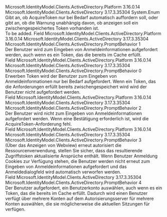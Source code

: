 <Type Name="PromptBehavior" FullName="Microsoft.IdentityModel.Clients.ActiveDirectory.PromptBehavior">
  <TypeSignature Language="C#" Value="public enum PromptBehavior" />
  <TypeSignature Language="ILAsm" Value=".class public auto ansi sealed PromptBehavior extends System.Enum" />
  <TypeSignature Language="DocId" Value="T:Microsoft.IdentityModel.Clients.ActiveDirectory.PromptBehavior" />
  <TypeSignature Language="VB.NET" Value="Public Enum PromptBehavior" />
  <TypeSignature Language="F#" Value="type PromptBehavior = " />
  <AssemblyInfo>
    <AssemblyName>Microsoft.IdentityModel.Clients.ActiveDirectory.Platform</AssemblyName>
    <AssemblyVersion>3.16.0.14</AssemblyVersion>
  </AssemblyInfo>
  <AssemblyInfo>
    <AssemblyName>Microsoft.IdentityModel.Clients.ActiveDirectory</AssemblyName>
    <AssemblyVersion>3.17.3.35304</AssemblyVersion>
  </AssemblyInfo>
  <Base>
    <BaseTypeName>System.Enum</BaseTypeName>
  </Base>
  <Docs>
    <summary>
            Gibt an, ob AcquireToken nur bei Bedarf automatisch auffordern soll, oder gibt an, ob die Warnung unabhängig davon, ob anzeigen soll ein zwischengespeichertes Token vorhanden ist.
            </summary>
    <remarks>To be added.</remarks>
  </Docs>
  <Members>
    <Member MemberName="Always">
      <MemberSignature Language="C#" Value="Always" />
      <MemberSignature Language="ILAsm" Value=".field public static literal valuetype Microsoft.IdentityModel.Clients.ActiveDirectory.PromptBehavior Always = int32(1)" />
      <MemberSignature Language="DocId" Value="F:Microsoft.IdentityModel.Clients.ActiveDirectory.PromptBehavior.Always" />
      <MemberSignature Language="VB.NET" Value="Always" />
      <MemberSignature Language="F#" Value="Always = 1" Usage="Microsoft.IdentityModel.Clients.ActiveDirectory.PromptBehavior.Always" />
      <MemberType>Field</MemberType>
      <AssemblyInfo>
        <AssemblyName>Microsoft.IdentityModel.Clients.ActiveDirectory.Platform</AssemblyName>
        <AssemblyVersion>3.16.0.14</AssemblyVersion>
      </AssemblyInfo>
      <AssemblyInfo>
        <AssemblyName>Microsoft.IdentityModel.Clients.ActiveDirectory</AssemblyName>
        <AssemblyVersion>3.17.3.35304</AssemblyVersion>
      </AssemblyInfo>
      <ReturnValue>
        <ReturnType>Microsoft.IdentityModel.Clients.ActiveDirectory.PromptBehavior</ReturnType>
      </ReturnValue>
      <MemberValue>1</MemberValue>
      <Docs>
        <summary>
            Der Benutzer wird zum Eingeben von Anmeldeinformationen aufgefordert werden, auch wenn es ein Token, das die bereits im Cache erfüllt.
            </summary>
      </Docs>
    </Member>
    <Member MemberName="Auto">
      <MemberSignature Language="C#" Value="Auto" />
      <MemberSignature Language="ILAsm" Value=".field public static literal valuetype Microsoft.IdentityModel.Clients.ActiveDirectory.PromptBehavior Auto = int32(0)" />
      <MemberSignature Language="DocId" Value="F:Microsoft.IdentityModel.Clients.ActiveDirectory.PromptBehavior.Auto" />
      <MemberSignature Language="VB.NET" Value="Auto" />
      <MemberSignature Language="F#" Value="Auto = 0" Usage="Microsoft.IdentityModel.Clients.ActiveDirectory.PromptBehavior.Auto" />
      <MemberType>Field</MemberType>
      <AssemblyInfo>
        <AssemblyName>Microsoft.IdentityModel.Clients.ActiveDirectory.Platform</AssemblyName>
        <AssemblyVersion>3.16.0.14</AssemblyVersion>
      </AssemblyInfo>
      <AssemblyInfo>
        <AssemblyName>Microsoft.IdentityModel.Clients.ActiveDirectory</AssemblyName>
        <AssemblyVersion>3.17.3.35304</AssemblyVersion>
      </AssemblyInfo>
      <ReturnValue>
        <ReturnType>Microsoft.IdentityModel.Clients.ActiveDirectory.PromptBehavior</ReturnType>
      </ReturnValue>
      <MemberValue>0</MemberValue>
      <Docs>
        <summary>
            Erwerben Token wird der Benutzer zum Eingeben von Anmeldeinformationen nur bei Bedarf aufgefordert.  Wenn ein Token, das die Anforderungen erfüllt bereits zwischengespeichert wird wird der Benutzer nicht aufgefordert werden.
            </summary>
      </Docs>
    </Member>
    <Member MemberName="Never">
      <MemberSignature Language="C#" Value="Never" />
      <MemberSignature Language="ILAsm" Value=".field public static literal valuetype Microsoft.IdentityModel.Clients.ActiveDirectory.PromptBehavior Never = int32(2)" />
      <MemberSignature Language="DocId" Value="F:Microsoft.IdentityModel.Clients.ActiveDirectory.PromptBehavior.Never" />
      <MemberSignature Language="VB.NET" Value="Never" />
      <MemberSignature Language="F#" Value="Never = 2" Usage="Microsoft.IdentityModel.Clients.ActiveDirectory.PromptBehavior.Never" />
      <MemberType>Field</MemberType>
      <AssemblyInfo>
        <AssemblyName>Microsoft.IdentityModel.Clients.ActiveDirectory.Platform</AssemblyName>
        <AssemblyVersion>3.16.0.14</AssemblyVersion>
      </AssemblyInfo>
      <AssemblyInfo>
        <AssemblyName>Microsoft.IdentityModel.Clients.ActiveDirectory</AssemblyName>
        <AssemblyVersion>3.17.3.35304</AssemblyVersion>
      </AssemblyInfo>
      <ReturnValue>
        <ReturnType>Microsoft.IdentityModel.Clients.ActiveDirectory.PromptBehavior</ReturnType>
      </ReturnValue>
      <MemberValue>2</MemberValue>
      <Docs>
        <summary>
            Der Benutzer wird nicht zum Eingeben von Anmeldeinformationen aufgefordert werden.  Wenn eine Bestätigung erforderlich ist, wird die AcquireToken-Anforderung fehl.
            </summary>
      </Docs>
    </Member>
    <Member MemberName="RefreshSession">
      <MemberSignature Language="C#" Value="RefreshSession" />
      <MemberSignature Language="ILAsm" Value=".field public static literal valuetype Microsoft.IdentityModel.Clients.ActiveDirectory.PromptBehavior RefreshSession = int32(3)" />
      <MemberSignature Language="DocId" Value="F:Microsoft.IdentityModel.Clients.ActiveDirectory.PromptBehavior.RefreshSession" />
      <MemberSignature Language="VB.NET" Value="RefreshSession" />
      <MemberSignature Language="F#" Value="RefreshSession = 3" Usage="Microsoft.IdentityModel.Clients.ActiveDirectory.PromptBehavior.RefreshSession" />
      <MemberType>Field</MemberType>
      <AssemblyInfo>
        <AssemblyName>Microsoft.IdentityModel.Clients.ActiveDirectory.Platform</AssemblyName>
        <AssemblyVersion>3.16.0.14</AssemblyVersion>
      </AssemblyInfo>
      <AssemblyInfo>
        <AssemblyName>Microsoft.IdentityModel.Clients.ActiveDirectory</AssemblyName>
        <AssemblyVersion>3.17.3.35304</AssemblyVersion>
      </AssemblyInfo>
      <ReturnValue>
        <ReturnType>Microsoft.IdentityModel.Clients.ActiveDirectory.PromptBehavior</ReturnType>
      </ReturnValue>
      <MemberValue>3</MemberValue>
      <Docs>
        <summary>
            (Über das Anzeigen von Webview) erneut autorisiert die Ressourcenverwendung, stellen Sie sicher, dass das resultierende Zugriffstoken aktualisierte Ansprüche enthält. Wenn Benutzer Anmeldung Cookies zur Verfügung stehen, die Benutzer werden nicht erneut zum Eingeben von Anmeldeinformationen aufgefordert und das Anmeldedialogfeld wird automatisch verworfen werden.
            </summary>
      </Docs>
    </Member>
    <Member MemberName="SelectAccount">
      <MemberSignature Language="C#" Value="SelectAccount" />
      <MemberSignature Language="ILAsm" Value=".field public static literal valuetype Microsoft.IdentityModel.Clients.ActiveDirectory.PromptBehavior SelectAccount = int32(4)" />
      <MemberSignature Language="DocId" Value="F:Microsoft.IdentityModel.Clients.ActiveDirectory.PromptBehavior.SelectAccount" />
      <MemberSignature Language="VB.NET" Value="SelectAccount" />
      <MemberSignature Language="F#" Value="SelectAccount = 4" Usage="Microsoft.IdentityModel.Clients.ActiveDirectory.PromptBehavior.SelectAccount" />
      <MemberType>Field</MemberType>
      <AssemblyInfo>
        <AssemblyName>Microsoft.IdentityModel.Clients.ActiveDirectory</AssemblyName>
        <AssemblyVersion>3.17.3.35304</AssemblyVersion>
      </AssemblyInfo>
      <ReturnValue>
        <ReturnType>Microsoft.IdentityModel.Clients.ActiveDirectory.PromptBehavior</ReturnType>
      </ReturnValue>
      <MemberValue>4</MemberValue>
      <Docs>
        <summary>
            Der Benutzer aufgefordert, ein Benutzerkonto auswählen, auch wenn es ein Token, das die bereits im Cache erfüllt. Dadurch wird einen Benutzer verfügt über mehrere Konten auf dem Autorisierungsserver für mehrere Konten auswählen, die sie möglicherweise die aktuellen Sitzungen für verfügen. 
            </summary>
      </Docs>
    </Member>
  </Members>
</Type>